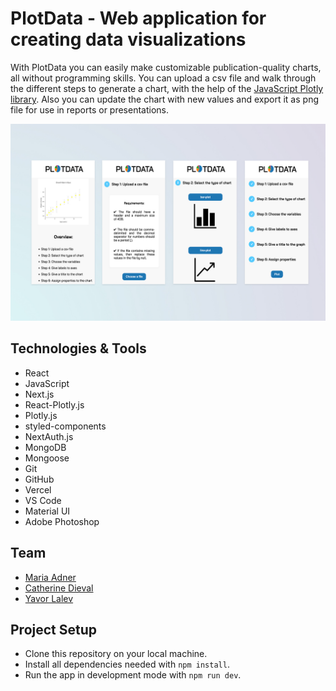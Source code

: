 # PlotData - Web application for creating data visualizations
With PlotData you can easily make customizable publication-quality charts, all without programming skills. You can upload a csv file and walk through the different steps to generate a chart, with the help of the [JavaScript Plotly library](https://plotly.com/javascript/basic-charts/). Also you can update the chart with new values and export it as png file for use in reports or presentations.

![PlotData Home](assets/PlotData%20Banner_third%20variant.jpg)



## Technologies & Tools
* React
* JavaScript
* Next.js
* React-Plotly.js
* Plotly.js
* styled-components
* NextAuth.js
* MongoDB
* Mongoose
* Git
* GitHub
* Vercel
* VS Code
* Material UI
* Adobe Photoshop

## Team

* [Maria Adner](https://github.com/MariaAdner)
* [Catherine Dieval](https://github.com/catdieval)
* [Yavor Lalev](https://github.com/YavorLalev)


## Project Setup

- Clone this repository on your local machine.
- Install all dependencies needed with `npm install`.
- Run the app in development mode with `npm run dev`.

